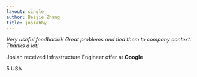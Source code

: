 ```yaml
---
layout: single
author: Beijie Zhang
title: josiahhy 
---
```


<i class="fa fa-solid fa-quote-left"></i>
*Very useful feedback!!! Great problems and tied them to company context. Thanks a lot!*
<i class="fa fa-solid fa-quote-right"></i>
<!--spoiler-->

Josiah received Infrastructure Engineer offer at **Google**

<i class="fa fa-solid fa-star"></i> 5
<i class="fa fa-solid fa-flag-usa"></i> USA